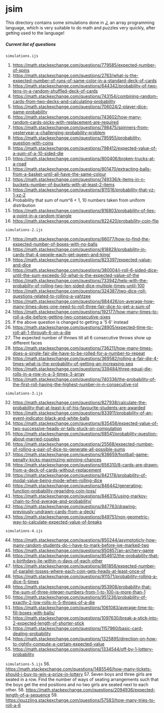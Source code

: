 jsim
====

This directory contains some simulations done in [J](http://jsoftware.com/), an array programming language, which is very suitable to do math and puzzles very quickly, after getting used to the language!

##### Current list of questions

   `simulations.ijs`

1. https://math.stackexchange.com/questions/779585/expected-number-of-spins
2. https://math.stackexchange.com/questions/2763/what-is-the-expected-number-of-runs-of-same-color-in-a-standard-deck-of-cards
3. https://math.stackexchange.com/questions/644342/probability-of-two-tens-in-a-random-shuffled-deck-of-cards
4. https://math.stackexchange.com/questions/743154/combining-random-cards-from-two-decks-and-calculating-probability   
5. https://math.stackexchange.com/questions/706024/2-player-dice-game-probability
6. https://math.stackexchange.com/questions/743602/how-many-random-cards-picks-with-replacement-are-required
7. https://math.stackexchange.com/questions/798475/spinners-from-yesteryear-a-challenging-probability-problem
8. https://math.stackexchange.com/questions/795955/probability-question-with-coins
9. https://math.stackexchange.com/questions/798412/expected-value-of-a-sum-of-a-10-sided-die
10. https://math.stackexchange.com/questions/800406/broken-trucks-at-a-road
11. https://math.stackexchange.com/questions/801470/extracting-balls-from-a-basket-until-all-have-the-same-colour
12. https://math.stackexchange.com/questions/749336/k-items-in-n-buckets-number-of-buckets-with-at-least-2-items
13. https://math.stackexchange.com/questions/811516/probability-that-yz-1-xz-2
14. Probability that sum of num^6 < 1, 10 numbers taken from uniform distribution   
15. https://math.stackexchange.com/questions/816803/probability-of-lies-a-point-in-a-random-triangle
16. https://math.stackexchange.com/questions/822420/probability-coin-flip

   `simulations-2.ijs`

17. https://math.stackexchange.com/questions/66077/how-to-find-the-expected-number-of-boxes-with-no-balls
18. https://math.stackexchange.com/questions/818829/probability-in-cards-that-4-people-each-get-queen-and-king/
19. https://math.stackexchange.com/questions/823397/expected-value-and-dice
20. https://math.stackexchange.com/questions/380004/i-roll-6-sided-dice-until-the-sum-exceeds-50-what-is-the-expected-value-of-the
21. https://math.stackexchange.com/questions/733942/help-with-the-probabilty-of-rolling-two-ten-sided-dice-multiple-times-until-100
22. https://math.stackexchange.com/questions/324387/two-dice-roll-questions-related-to-rolling-a-yahtzee
23. https://math.stackexchange.com/questions/684426/on-average-how-many-times-does-one-need-to-roll-three-fair-dice-to-get-a-sum-of
24. https://math.stackexchange.com/questions/192177/how-many-times-to-roll-a-die-before-getting-two-consecutive-sixes
25. If the above question is changed to getting a '5 6' instead
26. https://math.stackexchange.com/questions/28905/expected-time-to-roll-all-1-through-6-on-a-die
27. The expected number of throws till all 6 consecutive throws show up different faces
28. https://math.stackexchange.com/questions/736211/how-many-times-does-a-single-fair-die-have-to-be-rolled-for-a-number-to-repeat
29. https://math.stackexchange.com/questions/369582/rolling-a-fair-die-4-times-what-is-the-probability-of-getting-an-increasing-seq
30. https://math.stackexchange.com/questions/339484/three-equal-die-rolls-in-a-row-in-a-3-times-3-array
31. https://math.stackexchange.com/questions/740336/the-probability-of-the-first-roll-having-the-highest-number-in-n-consecutive-rol


   `simulations-3.ijs`

32. https://math.stackexchange.com/questions/827938/calculate-the-probability-that-at-least-k-of-his-favourite-students-are-awarded   
33. https://math.stackexchange.com/questions/833911/probability-of-an-event-indicator-black-and-white-balls
34. https://math.stackexchange.com/questions/835458/expected-value-of-two-successive-heads-or-tails-stuck-on-computation
35. https://math.stackexchange.com/questions/68541/probability-question-about-married-couples
36. https://math.stackexchange.com/questions/25568/expected-number-of-rolling-a-pair-of-dice-to-generate-all-possible-sums
37. https://math.stackexchange.com/questions/838659/football-game-penalty-kicks-maximizing-winning-chances
38. https://math.stackexchange.com/questions/656310/8-cards-are-drawn-from-a-deck-of-cards-without-replacement
39. https://math.stackexchange.com/questions/842178/probability-of-modal-value-being-mode-when-rolling-dice
40. https://math.stackexchange.com/questions/846442/generating-function-probability-regaridng-coin-toss/
41. https://math.stackexchange.com/questions/846315/using-markov-chain-to-find-average-and-probability/
42. https://math.stackexchange.com/questions/847763/drawing-previously-undrawn-cards-from-a-deck/
43. https://math.stackexchange.com/questions/849751/non-geometric-way-to-calculate-expected-value-of-breaks

   `simulations-4.ijs`

44. https://math.stackexchange.com/questions/850244/asymptoticly-how-many-random-students-do-i-have-to-mark-before-ive-marked-two
45. https://math.stackexchange.com/questions/850857/an-archery-game
46. https://math.stackexchange.com/questions/854612/the-probability-that-x-birthdays-lie-within-n-days-of-each-other
47. https://math.stackexchange.com/questions/861856/expected-number-of-parallel-tosses-where-each-coin-gets-heads-at-least-once-of
48. https://math.stackexchange.com/questions/911571/probability-rolling-a-dice-5-times
49. https://math.stackexchange.com/questions/953908/probability-that-the-sum-of-three-integer-numbers-from-1-to-100-is-more-than-1
50. https://math.stackexchange.com/questions/951236/probability-of-exactly-2-low-rolls-in-5-throws-of-a-die
51. https://math.stackexchange.com/questions/1061083/average-time-to-fill-boxes-with-balls/
52. https://math.stackexchange.com/questions/1097630/break-a-stick-into-2-expected-length-of-shorter-stick
53. https://math.stackexchange.com/questions/1157960/basic-card-dealing-probability
54. https://math.stackexchange.com/questions/1325895/direction-on-how-to-rightly-compute-a-certain-expected-value
55. https://math.stackexchange.com/questions/1334544/off-by-1-lottery-probability

   `simulations-5.ijs`
56. https://math.stackexchange.com/questions/1485546/how-many-tickets-should-i-buy-to-win-a-prize-in-lottery
57. Seven boys and three girls are seated in a row. Find the number of ways of seating arrangements such that the boys get the end positions and no two girls are seated next to each other.
58. https://math.stackexchange.com/questions/2094936/expected-length-of-a-sequence
59. https://puzzling.stackexchange.com/questions/57583/how-many-tries-to-roll-a-6
